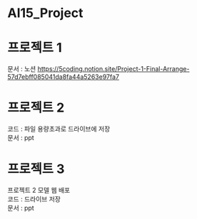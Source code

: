 # AI15_Project

# 프로젝트 1
문서 : 노션 https://5coding.notion.site/Project-1-Final-Arrange-57d7ebff085041da8fa44a5263e97fa7

# 프로젝트 2
코드 : 파일 용량초과로 드라이브에 저장  
문서 : ppt

# 프로젝트 3
프로젝트 2 모델 웹 배포  
코드 : 드라이브 저장  
문서 : ppt
